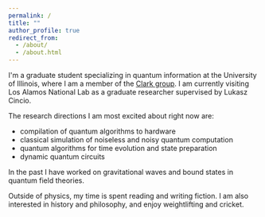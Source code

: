```yaml
---
permalink: /
title: ""
author_profile: true
redirect_from: 
  - /about/
  - /about.html
---
```


I'm a graduate student specializing in quantum information at the University of Illinois, where I am a member of the [Clark group](https://clark.physics.illinois.edu/). I am currently visiting Los Alamos National Lab as a graduate researcher supervised by Lukasz Cincio. 

The research directions I am most excited about right now are: 
* compilation of quantum algorithms to hardware
* classical simulation of noiseless and noisy quantum computation
* quantum algorithms for time evolution and state preparation
* dynamic quantum circuits

In the past I have worked on gravitational waves and bound states in quantum field theories. 

Outside of physics, my time is spent reading and writing fiction. I am also interested in history and philosophy, and enjoy weightlifting and cricket.
